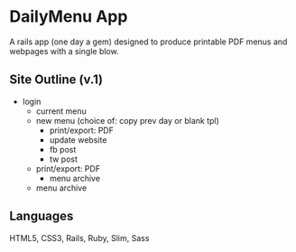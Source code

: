 # DailyMenu App
A rails app (one day a gem) designed to produce printable PDF menus and webpages with a single blow.

## Site Outline (v.1)
 - login
   - current menu
   - new menu (choice of: copy prev day or blank tpl)
     - print/export: PDF
     - update website
     - fb post
     - tw post
   - print/export: PDF
  	 	- menu archive
   - menu archive

## Languages
 HTML5, CSS3, Rails, Ruby, Slim, Sass
 
 
